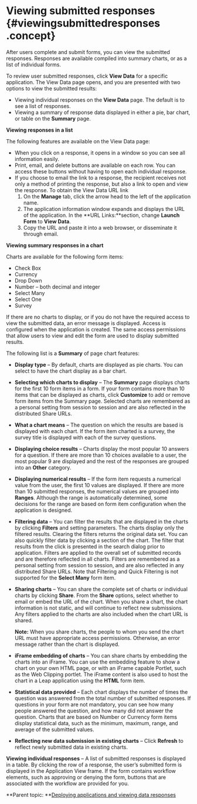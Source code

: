 # Viewing submitted responses {#viewingsubmittedresponses .concept}

After users complete and submit forms, you can view the submitted responses. Responses are available compiled into summary charts, or as a list of individual forms.

To review user submitted responses, click **View Data** for a specific application. The View Data page opens, and you are presented with two options to view the submitted results:

-   Viewing individual responses on the **View Data** page. The default is to see a list of responses.
-   Viewing a summary of response data displayed in either a pie, bar chart, or table on the **Summary** page.

**Viewing responses in a list**

The following features are available on the View Data page:

-   When you click on a response, it opens in a window so you can see all information easily.
-   Print, email, and delete buttons are available on each row. You can access these buttons without having to open each individual response.
-   If you choose to email the link to a response, the recipient receives not only a method of printing the response, but also a link to open and view the response. To obtain the View Data URL link
    1.  On the **Manage** tab, click the arrow head to the left of the application name.
    2.  The application information window expands and displays the URL of the application. In the **URL Links:**section, change **Launch Form** to **View Data**.
    3.  Copy the URL and paste it into a web browser, or disseminate it through email.

**Viewing summary responses in a chart**

Charts are available for the following form items:

-   Check Box
-   Currency
-   Drop Down
-   Number – both decimal and integer
-   Select Many
-   Select One
-   Survey

If there are no charts to display, or if you do not have the required access to view the submitted data, an error message is displayed. Access is configured when the application is created. The same access permissions that allow users to view and edit the form are used to display submitted results.

The following list is a **Summary** of page chart features:

-   **Display type** – By default, charts are displayed as pie charts. You can select to have the chart display as a bar chart.
-   **Selecting which charts to display** – The **Summary** page displays charts for the first 10 form items in a form. If your form contains more than 10 items that can be displayed as charts, click **Customize** to add or remove form items from the Summary page. Selected charts are remembered as a personal setting from session to session and are also reflected in the distributed Share URLs.
-   **What a chart means** – The question on which the results are based is displayed with each chart. If the form item charted is a survey, the survey title is displayed with each of the survey questions.
-   **Displaying choice results** – Charts display the most popular 10 answers for a question. If there are more than 10 choices available to a user, the most popular 9 are displayed and the rest of the responses are grouped into an **Other** category.
-   **Displaying numerical results** – If the form item requests a numerical value from the user, the first 10 values are displayed. If there are more than 10 submitted responses, the numerical values are grouped into **Ranges**. Although the range is automatically determined, some decisions for the range are based on form item configuration when the application is designed.
-   **Filtering data** – You can filter the results that are displayed in the charts by clicking **Filters** and setting parameters. The charts display only the filtered results. Clearing the filters returns the original data set. You can also quickly filter data by clicking a section of the chart. The filter that results from the click is presented in the search dialog prior to application. Filters are applied to the overall set of submitted records and are therefore reflected in all charts. Filters are remembered as a personal setting from session to session, and are also reflected in any distributed Share URLs. Note that Filtering and Quick Filtering is not supported for the **Select Many** form item.
-   **Sharing charts** – You can share the complete set of charts or individual charts by clicking **Share**. From the **Share** options, select whether to email or embed the URL of the chart. When you share a chart, the chart information is not static, and will continue to reflect new submissions. Any filters applied to the charts are also included when the chart URL is shared.

    **Note:** When you share charts, the people to whom you send the chart URL must have appropriate access permissions. Otherwise, an error message rather than the chart is displayed.

-   **iFrame embedding of charts** – You can share charts by embedding the charts into an iFrame. You can use the embedding feature to show a chart on your own HTML page, or with an iFrame capable Portlet, such as the Web Clipping portlet. The iFrame content is also used to host the chart in a Leap application using the **HTML** form item.
-   **Statistical data provided** – Each chart displays the number of times the question was answered from the total number of submitted responses. If questions in your form are not mandatory, you can see how many people answered the question, and how many did not answer the question. Charts that are based on Number or Currency form items display statistical data, such as the minimum, maximum, range, and average of the submitted values.
-   **Reflecting new data submission in existing charts** – Click **Refresh** to reflect newly submitted data in existing charts.

**Viewing individual responses** – A list of submitted responses is displayed in a table. By clicking the row of a response, the user’s submitted form is displayed in the Application View frame. If the form contains workflow elements, such as approving or denying the form, buttons that are associated with the workflow are provided for you.

**Parent topic: **[Deploying applications and viewing data responses](cr_deploy_and_launch_toc.md)

